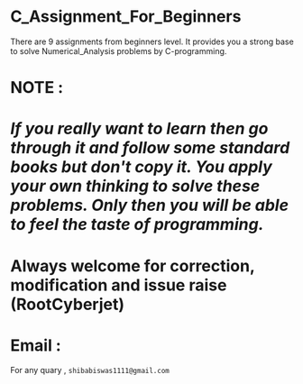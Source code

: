 # C_Assignment_For_Beginners
There are 9 assignments from beginners level. It provides you a strong base to solve Numerical_Analysis problems by C-programming.

# NOTE :
# _If you really want to learn then go through it and follow some standard books but don't copy it. You apply your own thinking to solve these problems. Only then you will be able to feel the taste of programming._

# Always welcome for correction, modification and issue raise (RootCyberjet)

# Email :
For any quary , `shibabiswas1111@gmail.com`
